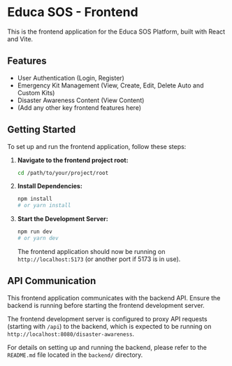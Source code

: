 # Educa SOS - Frontend

This is the frontend application for the Educa SOS Platform, built with React and Vite.

## Features

*   User Authentication (Login, Register)
*   Emergency Kit Management (View, Create, Edit, Delete Auto and Custom Kits)
*   Disaster Awareness Content (View Content)
*   (Add any other key frontend features here)

## Getting Started

To set up and run the frontend application, follow these steps:

1.  **Navigate to the frontend project root:**

    ```bash
    cd /path/to/your/project/root
    ```

2.  **Install Dependencies:**

    ```bash
    npm install
    # or yarn install
    ```

3.  **Start the Development Server:**

    ```bash
    npm run dev
    # or yarn dev
    ```

    The frontend application should now be running on `http://localhost:5173` (or another port if 5173 is in use).

## API Communication

This frontend application communicates with the backend API. Ensure the backend is running before starting the frontend development server.

The frontend development server is configured to proxy API requests (starting with `/api`) to the backend, which is expected to be running on `http://localhost:8080/disaster-awareness`.

For details on setting up and running the backend, please refer to the `README.md` file located in the `backend/` directory.
